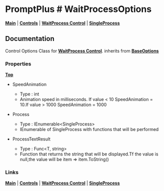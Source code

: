 # PromptPlus # WaitProcessOptions
[**Main**](index.md#help) | 
[**Controls**](index.md#apis) |
[**WaitProcess Control**](waitprocess) |
[**SingleProcess**](singleprocess) 

## Documentation
Control Options Class for [**WaitProcess Control**](waitprocess). inherits from [**BaseOptions**](baseoptions)

### Properties
[**Top**](#promptplus--waitprocessoptions)

- SpeedAnimation 
	- Type : int
	- Animation speed in milliseconds. If value < 10 SpeedAnimation = 10.If value > 1000 SpeedAnimation = 1000

- Process   
	- Type : IEnumerable<SingleProcess<T>>
	- IEnumerable of SingleProcess<T> with functions that will be performed
  
- ProcessTextResult
	- Type : Func<T, string>
	- Function that returns the string that will be displayed.Tf the value is null,the value will be item => item.ToString()

### Links
[**Main**](index.md#help) | 
[**Controls**](index.md#apis) |
[**WaitProcess Control**](waitprocess) |
[**SingleProcess**](singleprocess) 
